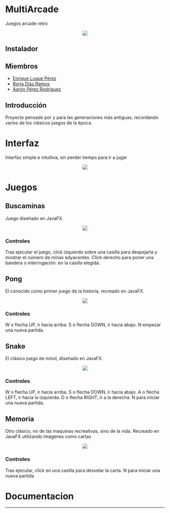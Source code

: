 # MultiArcade
Juegos arcade retro

<p align="center"><img src="/githubImg/main.gif" width=""/></p>

## Instalador


## Miembros

 - [Enrique Luque Pérez](https://github.com/Engo660)
 - [Borja Díaz Ramos](https://github.com/Borja-29)
 - [Aarón Pérez Rodríguez](https://github.com/Skarnisk89)

## Introducción

Proyecto pensado por y para las generaciones más antiguas, recordando varios de los clásicos juegos de la época.

# Interfaz

Interfaz simple e intuitiva, sin perder tiempo para ir a jugar

<p align="center"><img src="/githubImg/interfazPrincipal.png" width=""/></p>

# Juegos

## Buscaminas
Juego diseñado en JavaFX.

<p align="center"><img src="/githubImg/buscaminas.png" width=""/></p>

### Controles

Tras ejecutar el juego, click izquierdo sobre una casilla para despejarla y mostrar el número de minas adyacentes. Click derecho para poner una bandera o interrogación.
en la casilla elegida.

 ## Pong

El conocido como primer juego de la historia, recreado en JavaFX.

<p align="center"><img src="/githubImg/pong.png" width=""/></p>

### Controles

W o flecha UP, ir hacia arriba. S o flecha DOWN, ir hacia abajo. N empezar una nueva partida.

 ## Snake

El clásico juego de móvil, diseñado en JavaFX.

<p align="center"><img src="/githubImg/snake.png" width=""/></p>

 ### Controles

W o flecha UP, ir hacia arriba. S o flecha DOWN, ir hacia abajo. A o flecha LEFT, ir hacia la izquierda. D o flecha RIGHT, ir a la derecha. N para iniciar una nueva partida.

  ## Memoria

Otro clásico, no de las maquinas recreativas, sino de la vida. Recreado en JavaFX utilizando imágenes como cartas

<p align="center"><img src="/githubImg/memoria.png" width=""/></p>

 ### Controles

Tras ejecutar, click en una casilla para desvelar la carta. N para iniciar una nueva partida

 # Documentacion

---------------
